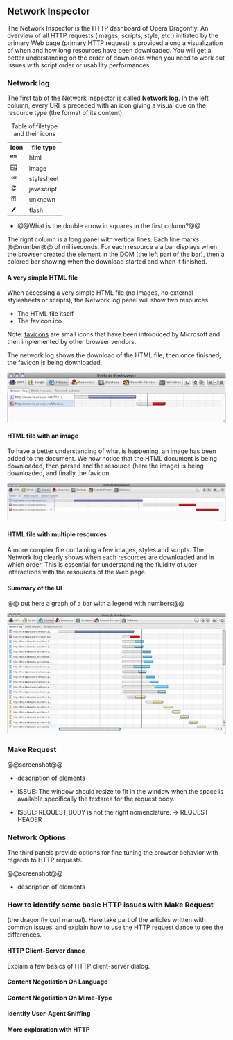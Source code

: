 ## Network Inspector ##

The Network Inspector is the HTTP dashboard of Opera Dragonfly. An overview of all HTTP requests (images, scripts, style, etc.) initiated by the primary Web page (primary HTTP request) is provided along a visualization of when and how long resources have been downloaded. You will get a better understanding on the order of downloads when you need to work out issues with script order or usability performances. 

### Network log

The first tab of the Network Inspector is called **Network log**. In the left column, every URI is preceded with an icon giving a visual cue on the resource type (the format of its content).

<table style="width:15em;">
<caption>Table of filetype and their icons</caption>
<tr>
    <th>icon</th>
    <th>file type</th>
</tr>
<tr>
    <td><img src="img/filetype_html.png" alt="html icon"/></td>
    <td>html</td>
</tr>
<tr>
    <td><img src="img/filetype_image.png" alt="image icon"/></td>
    <td>image</td>
</tr>
<tr>
    <td><img src="img/filetype_stylesheet.png" alt="stylesheet icon"/></td>
    <td>stylesheet</td>
</tr>
<tr>
    <td><img src="img/filetype_javascript.png" alt="javascript icon"/></td>
    <td>javascript</td>
</tr>
<tr>
    <td><img src="img/filetype_unknown.png" alt="unknown icon"/></td>
    <td>unknown</td>
</tr>
<tr>
    <td><img src="img/filetype_flash.png" alt="flash icon"/></td>
    <td>flash</td>
</tr>
</table>

* @@What is the double arrow in squares in the first column?@@

The right column is a long panel with vertical lines. Each line marks @@number@@ of milliseconds. For each resource a a bar displays when the browser created the element in the DOM (the left part of the bar), then a colored bar showing when the download started and when it finished.


#### A very simple HTML file

When accessing a very simple HTML file (no images, no external stylesheets or scripts), the Network log panel will show two resources.

* The HTML file itself
* The favicon.ico

Note: [favicons](http://en.wikipedia.org/wiki/Favicon) are small icons that have been introduced by Microsoft and then implemented by other browser vendors.

The network log shows the download of the HTML file, then once finished, the favicon is being downloaded.

![network log with a simple html file](img/network-simple-html.png)

#### HTML file with an image

To have a better understanding of what is happening, an image has been added to the document. We now notice that the HTML document is being downloaded, then parsed and the resource (here the image) is being downloaded, and finally the favicon.

![network log with an HTML file containing an image](img/network-simple-html-img.png)

#### HTML file with multiple resources

A more complex file containing a few images, styles and scripts. The Network log clearly shows when each resources are downloaded and in which order. This is essential for understanding the fluidity of user interactions with the resources of the Web page. 

#### Summary of the UI
@@ put here a graph of a bar with a legend with numbers@@

![Network Network Log](img/network-network-log.png)

### Make Request

@@screenshot@@
* description of elements

* ISSUE: The window should resize to fit in the window when the space is available specifically the textarea for the request body.
* ISSUE: REQUEST BODY is not the right nomenclature. -> REQUEST HEADER

### Network Options

The third panels provide options for fine tuning the browser behavior with regards to HTTP requests.

@@screenshot@@
* description of elements


### How to identify some basic HTTP issues with Make Request

(the dragonfly curl manual). Here take part of the articles written with common issues. and explain how to use the HTTP request dance to see the differences.

#### HTTP Client-Server dance

Explain a few basics of HTTP client-server dialog.

#### Content Negotiation On Language
#### Content Negotiation On Mime-Type
#### Identify User-Agent Sniffing
#### More exploration with HTTP


